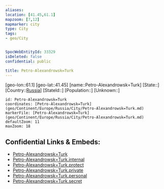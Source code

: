 ```yaml
---
aliases: 
location: [41.45,61.1]
mapzoom: [7,12] 
mapmarker: city 
type: City
tags:
- geo/City


SpocWebEntityId: 33329
isDeleted: false
confidential: public

title: Petro-Alexandrowsk=Turk
---
```

[geo-lon::61.1]
[geo-lat::41.45]
[name::Petro-Alexandrowsk=Turk]
[State::]
[Country::[Russia](geo/Continent/Europe/Russia.md)]
[StateId::]
[Population::]
[Unknown::]


```leaflet
id: Petro-Alexandrowsk=Turk
coordinates: [Petro-Alexandrowsk=Turk](geo/Continent/Europe/Russia/City/Petro-Alexandrowsk=Turk.md)
markerFile: [Petro-Alexandrowsk=Turk](geo/Continent/Europe/Russia/City/Petro-Alexandrowsk=Turk.md)
defaultZoom: 11 
maxZoom: 18
```


## Confidential Links & Embeds: 
- [Petro-Alexandrowsk=Turk](../../../../../../_public/geo/Continent/Europe/Russia/City/Petro-Alexandrowsk=Turk.md) 
- [Petro-Alexandrowsk=Turk.internal](../../../../../../_internal/geo/Continent/Europe/Russia/City/Petro-Alexandrowsk=Turk.internal.md) 
- [Petro-Alexandrowsk=Turk.protect](../../../../../../_protect/geo/Continent/Europe/Russia/City/Petro-Alexandrowsk=Turk.protect.md) 
- [Petro-Alexandrowsk=Turk.private](../../../../../../_private/geo/Continent/Europe/Russia/City/Petro-Alexandrowsk=Turk.private.md) 
- [Petro-Alexandrowsk=Turk.personal](../../../../../../_personal/geo/Continent/Europe/Russia/City/Petro-Alexandrowsk=Turk.personal.md) 
- [Petro-Alexandrowsk=Turk.secret](../../../../../../_secret/geo/Continent/Europe/Russia/City/Petro-Alexandrowsk=Turk.secret.md) 
